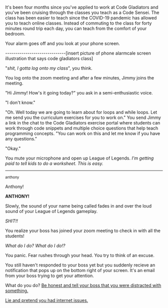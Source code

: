 It's been four months since you've applied to work at Code Gladiators and you've been cruising through the classes you teach as a Code Sensei. The class has been easier to teach since the COVID-19 pandemic has allowed you to teach online classes. Instead of commuting to the class for forty minutes round trip each day, you can teach from the comfort of your bedroom.

Your alarm goes off and you look at your phone screen. 

------------------------------[insert picture of phone alarmcale screen illustration that says code gladiators class]

"*shit, I gotta log onto my class*", you think.

You log onto the zoom meeting and after a few minutes, Jimmy joins the meeting.

"Hi Jimmy! How's it going today?" you ask in a semi-enthusiastic voice.

"I don't know."

"Oh. Well today we are going to learn about for loops and while loops. Let me send you the curriculum exercises for you to work on." You send Jimmy a link in the chat to the Code Gladiators exercise portal where students can work through code snippets and multiple choice questions that help teach programming concepts. "You can work on this and let me know if you have any questions."

"Okay."

You mute your microphone and open up League of Legends. *I'm getting paid to tell kids to do a worksheet. This is easy.*

<hr>

<sub>anthony</sub>

Anthony!

**ANTHONY!**

Slowly, the sound of your name being called fades in and over the loud sound of your League of Legends gameplay.

*SHIT!!*

You realize your boss has joined your zoom meeting to check in with all the students!

*What do I do? What do I do!?* 

You panic. Fear rushes through your head. You try to think of an excuse.

You still haven't responded to your boss yet but you suddenly recieve an notification that pops up on the bottom right of your screen. It's an email from your boss trying to get your attention.


What do you do?
[Be honest and tell your boss that you were distracted with something.](/1A.md)

[Lie and pretend you had internet issues.](/1B.md)

